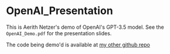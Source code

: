 # OpenAI_Presentation

This is Aerith Netzer's demo of OpenAI's GPT-3.5 model. See the `OpenAI_Demo.pdf` for the presentation slides.

The code being demo'd is available at [my other github repo](https://www.github.com/aerithnetzer/py-bats)